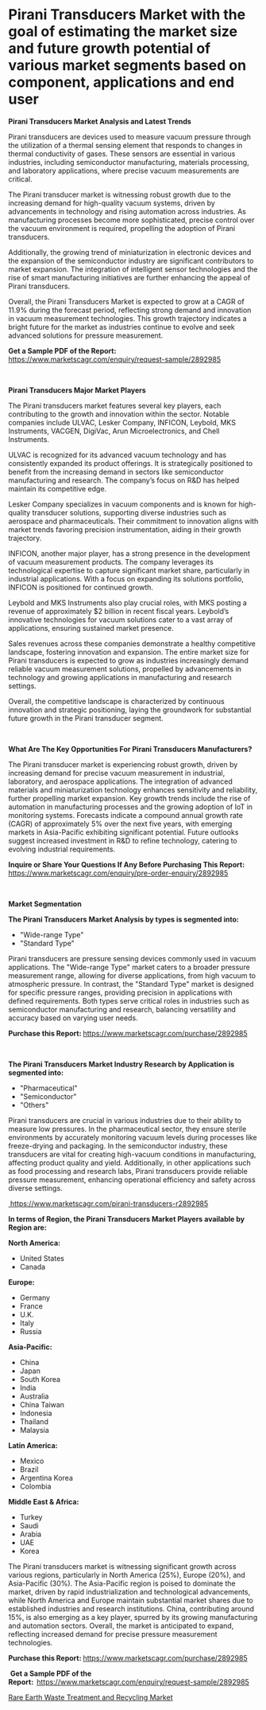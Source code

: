 <p><h1>Pirani Transducers Market with the goal of estimating the market size and future growth potential of various market segments based on component, applications and end user</h1></p><p><strong>Pirani Transducers Market Analysis and Latest Trends</strong></p>
<p><p>Pirani transducers are devices used to measure vacuum pressure through the utilization of a thermal sensing element that responds to changes in thermal conductivity of gases. These sensors are essential in various industries, including semiconductor manufacturing, materials processing, and laboratory applications, where precise vacuum measurements are critical. </p><p>The Pirani transducer market is witnessing robust growth due to the increasing demand for high-quality vacuum systems, driven by advancements in technology and rising automation across industries. As manufacturing processes become more sophisticated, precise control over the vacuum environment is required, propelling the adoption of Pirani transducers.</p><p>Additionally, the growing trend of miniaturization in electronic devices and the expansion of the semiconductor industry are significant contributors to market expansion. The integration of intelligent sensor technologies and the rise of smart manufacturing initiatives are further enhancing the appeal of Pirani transducers. </p><p>Overall, the Pirani Transducers Market is expected to grow at a CAGR of 11.9% during the forecast period, reflecting strong demand and innovation in vacuum measurement technologies. This growth trajectory indicates a bright future for the market as industries continue to evolve and seek advanced solutions for pressure measurement.</p></p>
<p><strong>Get a Sample PDF of the Report:&nbsp;</strong> <a href="https://www.marketscagr.com/enquiry/request-sample/2892985?utm_campaign=3249&utm_medium=2&utm_source=Github&utm_content=ia&utm_term=15032025&utm_id=pirani-transducers">https://www.marketscagr.com/enquiry/request-sample/2892985</a></p>
<p>&nbsp;</p>
<p><strong>Pirani Transducers Major Market Players</strong></p>
<p><p>The Pirani transducers market features several key players, each contributing to the growth and innovation within the sector. Notable companies include ULVAC, Lesker Company, INFICON, Leybold, MKS Instruments, VACGEN, DigiVac, Arun Microelectronics, and Chell Instruments. </p><p>ULVAC is recognized for its advanced vacuum technology and has consistently expanded its product offerings. It is strategically positioned to benefit from the increasing demand in sectors like semiconductor manufacturing and research. The company’s focus on R&D has helped maintain its competitive edge.</p><p>Lesker Company specializes in vacuum components and is known for high-quality transducer solutions, supporting diverse industries such as aerospace and pharmaceuticals. Their commitment to innovation aligns with market trends favoring precision instrumentation, aiding in their growth trajectory.</p><p>INFICON, another major player, has a strong presence in the development of vacuum measurement products. The company leverages its technological expertise to capture significant market share, particularly in industrial applications. With a focus on expanding its solutions portfolio, INFICON is positioned for continued growth.</p><p>Leybold and MKS Instruments also play crucial roles, with MKS posting a revenue of approximately $2 billion in recent fiscal years. Leybold’s innovative technologies for vacuum solutions cater to a vast array of applications, ensuring sustained market presence.</p><p>Sales revenues across these companies demonstrate a healthy competitive landscape, fostering innovation and expansion. The entire market size for Pirani transducers is expected to grow as industries increasingly demand reliable vacuum measurement solutions, propelled by advancements in technology and growing applications in manufacturing and research settings.</p><p>Overall, the competitive landscape is characterized by continuous innovation and strategic positioning, laying the groundwork for substantial future growth in the Pirani transducer segment.</p></p>
<p>&nbsp;</p>
<p><strong>What Are The Key Opportunities For Pirani Transducers Manufacturers?</strong></p>
<p><p>The Pirani transducer market is experiencing robust growth, driven by increasing demand for precise vacuum measurement in industrial, laboratory, and aerospace applications. The integration of advanced materials and miniaturization technology enhances sensitivity and reliability, further propelling market expansion. Key growth trends include the rise of automation in manufacturing processes and the growing adoption of IoT in monitoring systems. Forecasts indicate a compound annual growth rate (CAGR) of approximately 5% over the next five years, with emerging markets in Asia-Pacific exhibiting significant potential. Future outlooks suggest increased investment in R&D to refine technology, catering to evolving industrial requirements.</p></p>
<p><strong>Inquire or Share Your Questions If Any Before Purchasing This Report:</strong> <a href="https://www.marketscagr.com/enquiry/pre-order-enquiry/2892985?utm_campaign=3249&utm_medium=2&utm_source=Github&utm_content=ia&utm_term=15032025&utm_id=pirani-transducers">https://www.marketscagr.com/enquiry/pre-order-enquiry/2892985</a></p>
<p>&nbsp;</p>
<p><strong>Market Segmentation</strong></p>
<p><strong>The Pirani Transducers Market Analysis by types is segmented into:</strong></p>
<p><ul><li>"Wide-range Type"</li><li>"Standard Type"</li></ul></p>
<p><p>Pirani transducers are pressure sensing devices commonly used in vacuum applications. The "Wide-range Type" market caters to a broader pressure measurement range, allowing for diverse applications, from high vacuum to atmospheric pressure. In contrast, the "Standard Type" market is designed for specific pressure ranges, providing precision in applications with defined requirements. Both types serve critical roles in industries such as semiconductor manufacturing and research, balancing versatility and accuracy based on varying user needs.</p></p>
<p><strong>Purchase this Report:&nbsp;</strong><a href="https://www.marketscagr.com/purchase/2892985?utm_campaign=3249&utm_medium=2&utm_source=Github&utm_content=ia&utm_term=15032025&utm_id=pirani-transducers">https://www.marketscagr.com/purchase/2892985</a></p>
<p>&nbsp;</p>
<p><strong>The Pirani Transducers Market Industry Research by Application is segmented into:</strong></p>
<p><ul><li>"Pharmaceutical"</li><li>"Semiconductor"</li><li>"Others"</li></ul></p>
<p><p>Pirani transducers are crucial in various industries due to their ability to measure low pressures. In the pharmaceutical sector, they ensure sterile environments by accurately monitoring vacuum levels during processes like freeze-drying and packaging. In the semiconductor industry, these transducers are vital for creating high-vacuum conditions in manufacturing, affecting product quality and yield. Additionally, in other applications such as food processing and research labs, Pirani transducers provide reliable pressure measurement, enhancing operational efficiency and safety across diverse settings.</p></p>
<p><a href="https://www.marketscagr.com/pirani-transducers-r2892985?utm_campaign=3249&utm_medium=2&utm_source=Github&utm_content=ia&utm_term=15032025&utm_id=pirani-transducers">&nbsp;https://www.marketscagr.com/pirani-transducers-r2892985</a></p>
<p><strong>In terms of Region, the Pirani Transducers Market Players available by Region are:</strong></p>
<p>
    <p> <strong> North America: </strong>
        <ul>
            <li>United States</li>
            <li>Canada</li>
        </ul>
        </p> 
    <p> <strong> Europe: </strong>
        <ul>
            <li>Germany</li>
            <li>France</li>
            <li>U.K.</li>
            <li>Italy</li>
            <li>Russia</li>
        </ul>
        </p> 
    <p> <strong> Asia-Pacific: </strong>
        <ul>
            <li>China</li>
            <li>Japan</li>
            <li>South Korea</li>
            <li>India</li>
            <li>Australia</li>
            <li>China Taiwan</li>
            <li>Indonesia</li>
            <li>Thailand</li>
            <li>Malaysia</li>
        </ul>
        </p> 
    <p> <strong> Latin America: </strong>
        <ul>
            <li>Mexico</li>
            <li>Brazil</li>
            <li>Argentina Korea</li>
            <li>Colombia</li>
        </ul>
        </p> 
    <p> <strong> Middle East & Africa: </strong>
        <ul>
            <li>Turkey</li>
            <li>Saudi</li>
            <li>Arabia</li>
            <li>UAE</li>
            <li>Korea</li>
        </ul>
    </p>
    </p>
<p><p>The Pirani transducers market is witnessing significant growth across various regions, particularly in North America (25%), Europe (20%), and Asia-Pacific (30%). The Asia-Pacific region is poised to dominate the market, driven by rapid industrialization and technological advancements, while North America and Europe maintain substantial market shares due to established industries and research institutions. China, contributing around 15%, is also emerging as a key player, spurred by its growing manufacturing and automation sectors. Overall, the market is anticipated to expand, reflecting increased demand for precise pressure measurement technologies.</p></p>
<p><strong>Purchase this Report: </strong><a href="https://www.marketscagr.com/purchase/2892985?utm_campaign=3249&utm_medium=2&utm_source=Github&utm_content=ia&utm_term=15032025&utm_id=pirani-transducers">https://www.marketscagr.com/purchase/2892985</a></p>
<p>&nbsp;<strong>Get a Sample PDF of the Report:&nbsp;&nbsp;</strong><a href="https://www.marketscagr.com/enquiry/request-sample/2892985?utm_campaign=3249&utm_medium=2&utm_source=Github&utm_content=ia&utm_term=15032025&utm_id=pirani-transducers">https://www.marketscagr.com/enquiry/request-sample/2892985</a></p>
<p><strong></strong></p>
<p><p><a href="https://github.com/huelarnzeba29/Market-Research-Report-List-1/blob/main/rare-earth-waste-treatment-and-recycling-market.md?utm_campaign=3249&utm_medium=2&utm_source=Github&utm_content=ia&utm_term=15032025&utm_id=pirani-transducers">Rare Earth Waste Treatment and Recycling Market</a></p></p>